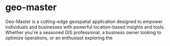 # geo-master
Geo-Master is a cutting-edge geospatial application designed to empower individuals and businesses with powerful location-based insights and tools. Whether you're a seasoned GIS professional, a business owner looking to optimize operations, or an enthusiast exploring the 
